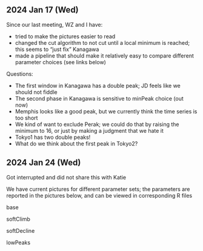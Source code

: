 
## 2024 Jan 17 (Wed)

Since our last meeting, WZ and I have:

* tried to make the pictures easier to read
* changed the cut algorithm to not cut until a local minimum is reached; this seems to “just fix” Kanagawa
* made a pipeline that should make it relatively easy to compare different parameter choices (see links below)

Questions:

* The first window in Kanagawa has a double peak; JD feels like we should not fiddle
* The second phase in Kanagawa is sensitive to minPeak choice (out now)
* Memphis looks like a good peak, but we currently think the time series is too short
* We kind of want to exclude Perak; we could do that by raising the minimum to 16, or just by making a judgment that we hate it
* Tokyo1 has two double peaks!
* What do we think about the first peak in Tokyo2?

## 2024 Jan 24 (Wed)

Got interrupted and did not share this with Katie

We have current pictures for different parameter sets; the parameters are reported in the pictures below, and can be viewed in corresponding R files

base

softClimb

softDecline

lowPeaks
